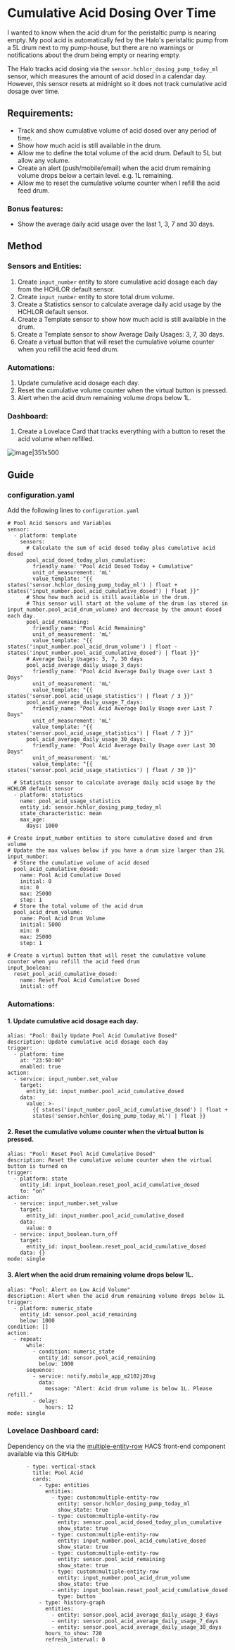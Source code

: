 # Cumulative Acid Dosing Over Time
I wanted to know when the acid drum for the peristaltic pump is nearing empty.
My pool acid is automatically fed by the Halo's peristaltic pump from a 5L drum next to my pump-house, but there are no warnings or notifications about the drum being empty or nearing empty.

The Halo tracks acid dosing via the `sensor.hchlor_dosing_pump_today_ml` sensor, which measures the amount of acid dosed in a calendar day. However, this sensor resets at midnight so it does not track cumulative acid dosage over time.

## Requirements:
- Track and show cumulative volume of acid dosed over any period of time.
- Show how much acid is still available in the drum.
- Allow me to define the total volume of the acid drum. Default to 5L but allow any volume.
- Create an alert (push/mobile/email) when the acid drum remaining volume drops below a certain level. e.g. 1L remaining.
- Allow me to reset the cumulative volume counter when I refill the acid feed drum.

### Bonus features:
- Show the average daily acid usage over the last 1, 3, 7 and 30 days.

## Method
### Sensors and Entities:
1. Create `input_number` entity to store cumulative acid dosage each day from the HCHLOR default sensor.
2. Create `input_number` entity to store total drum volume.
3. Create a Statistics sensor to calculate average daily acid usage by the HCHLOR default sensor.
4. Create a Template sensor to show how much acid is still available in the drum.
5. Create a Template sensor to show Average Daily Usages: 3, 7, 30 days.
6. Create a virtual button that will reset the cumulative volume counter when you refill the acid feed drum.

### Automations:
1. Update cumulative acid dosage each day.
2. Reset the cumulative volume counter when the virtual button is pressed.
3. Alert when the acid drum remaining volume drops below 1L.

### Dashboard:
1. Create a Lovelace Card that tracks everything with a button to reset the acid volume when refilled.

![image|351x500](upload://6VS702WhwobWejLWUeVjYT2CRkz.png)


## Guide
### configuration.yaml
Add the following lines to `configuration.yaml`

```
# Pool Acid Sensors and Variables
sensor:
  - platform: template
    sensors:
      # Calculate the sum of acid dosed today plus cumulative acid dosed
      pool_acid_dosed_today_plus_cumulative:
        friendly_name: "Pool Acid Dosed Today + Cumulative"
        unit_of_measurement: 'mL'
        value_template: "{{ states('sensor.hchlor_dosing_pump_today_ml') | float + states('input_number.pool_acid_cumulative_dosed') | float }}"
      # Show how much acid is still available in the drum.
      # This sensor will start at the volume of the drum (as stored in input_number.pool_acid_drum_volume) and decrease by the amount dosed each day.
      pool_acid_remaining:
        friendly_name: "Pool Acid Remaining"
        unit_of_measurement: 'mL'
        value_template: "{{ states('input_number.pool_acid_drum_volume') | float - states('input_number.pool_acid_cumulative_dosed') | float }}"
      # Average Daily Usages: 3, 7, 30 days
      pool_acid_average_daily_usage_3_days:
        friendly_name: "Pool Acid Average Daily Usage over Last 3 Days"
        unit_of_measurement: 'mL'
        value_template: "{{ states('sensor.pool_acid_usage_statistics') | float / 3 }}"
      pool_acid_average_daily_usage_7_days:
        friendly_name: "Pool Acid Average Daily Usage over Last 7 Days"
        unit_of_measurement: 'mL'
        value_template: "{{ states('sensor.pool_acid_usage_statistics') | float / 7 }}"
      pool_acid_average_daily_usage_30_days:
        friendly_name: "Pool Acid Average Daily Usage over Last 30 Days"
        unit_of_measurement: 'mL'
        value_template: "{{ states('sensor.pool_acid_usage_statistics') | float / 30 }}"

  # Statistics sensor to calculate average daily acid usage by the HCHLOR default sensor
  - platform: statistics
    name: pool_acid_usage_statistics
    entity_id: sensor.hchlor_dosing_pump_today_ml
    state_characteristic: mean
    max_age:
      days: 1000

# Create input_number entities to store cumulative dosed and drum volume
# Update the max values below if you have a drum size larger than 25L
input_number:
  # Store the cumulative volume of acid dosed 
  pool_acid_cumulative_dosed:
    name: Pool Acid Cumulative Dosed
    initial: 0
    min: 0
    max: 25000
    step: 1
  # Store the total volume of the acid drum
  pool_acid_drum_volume:
    name: Pool Acid Drum Volume
    initial: 5000
    min: 0
    max: 25000
    step: 1

# Create a virtual button that will reset the cumulative volume counter when you refill the acid feed drum
input_boolean:
  reset_pool_acid_cumulative_dosed:
    name: Reset Pool Acid Cumulative Dosed
    initial: off
```

### Automations:

#### 1. Update cumulative acid dosage each day.
```
alias: "Pool: Daily Update Pool Acid Cumulative Dosed"
description: Update cumulative acid dosage each day
trigger:
  - platform: time
    at: "23:50:00"
    enabled: true
action:
  - service: input_number.set_value
    target:
      entity_id: input_number.pool_acid_cumulative_dosed
    data:
      value: >-
        {{ states('input_number.pool_acid_cumulative_dosed') | float +
        states('sensor.hchlor_dosing_pump_today_ml') | float }}
```
#### 2. Reset the cumulative volume counter when the virtual button is pressed.
```
alias: "Pool: Reset Pool Acid Cumulative Dosed"
description: Reset the cumulative volume counter when the virtual button is turned on
trigger:
  - platform: state
    entity_id: input_boolean.reset_pool_acid_cumulative_dosed
    to: "on"
action:
  - service: input_number.set_value
    target:
      entity_id: input_number.pool_acid_cumulative_dosed
    data:
      value: 0
  - service: input_boolean.turn_off
    target:
      entity_id: input_boolean.reset_pool_acid_cumulative_dosed
    data: {}
mode: single
```
#### 3. Alert when the acid drum remaining volume drops below 1L.
```
alias: "Pool: Alert on Low Acid Volume"
description: Alert when the acid drum remaining volume drops below 1L
trigger:
  - platform: numeric_state
    entity_id: sensor.pool_acid_remaining
    below: 1000
condition: []
action:
  - repeat:
      while:
        - condition: numeric_state
          entity_id: sensor.pool_acid_remaining
          below: 1000
      sequence:
        - service: notify.mobile_app_m2102j20sg
          data:
            message: "Alert: Acid drum volume is below 1L. Please refill."
        - delay:
            hours: 12
mode: single
```

### Lovelace Dashboard card:

Dependency on the via the [multiple-entity-row](https://github.com/benct/lovelace-multiple-entity-row) HACS front-end component available via this GitHub:
```
      - type: vertical-stack
        title: Pool Acid
        cards:
          - type: entities
            entities:
              - type: custom:multiple-entity-row
                entity: sensor.hchlor_dosing_pump_today_ml
                show_state: true
              - type: custom:multiple-entity-row
                entity: sensor.pool_acid_dosed_today_plus_cumulative
                show_state: true
              - type: custom:multiple-entity-row
                entity: input_number.pool_acid_cumulative_dosed
                show_state: true
              - type: custom:multiple-entity-row
                entity: sensor.pool_acid_remaining
                show_state: true
              - type: custom:multiple-entity-row
                entity: input_number.pool_acid_drum_volume
                show_state: true
              - entity: input_boolean.reset_pool_acid_cumulative_dosed
                type: button
          - type: history-graph
            entities:
              - entity: sensor.pool_acid_average_daily_usage_3_days
              - entity: sensor.pool_acid_average_daily_usage_7_days
              - entity: sensor.pool_acid_average_daily_usage_30_days
            hours_to_show: 720
            refresh_interval: 0

```
